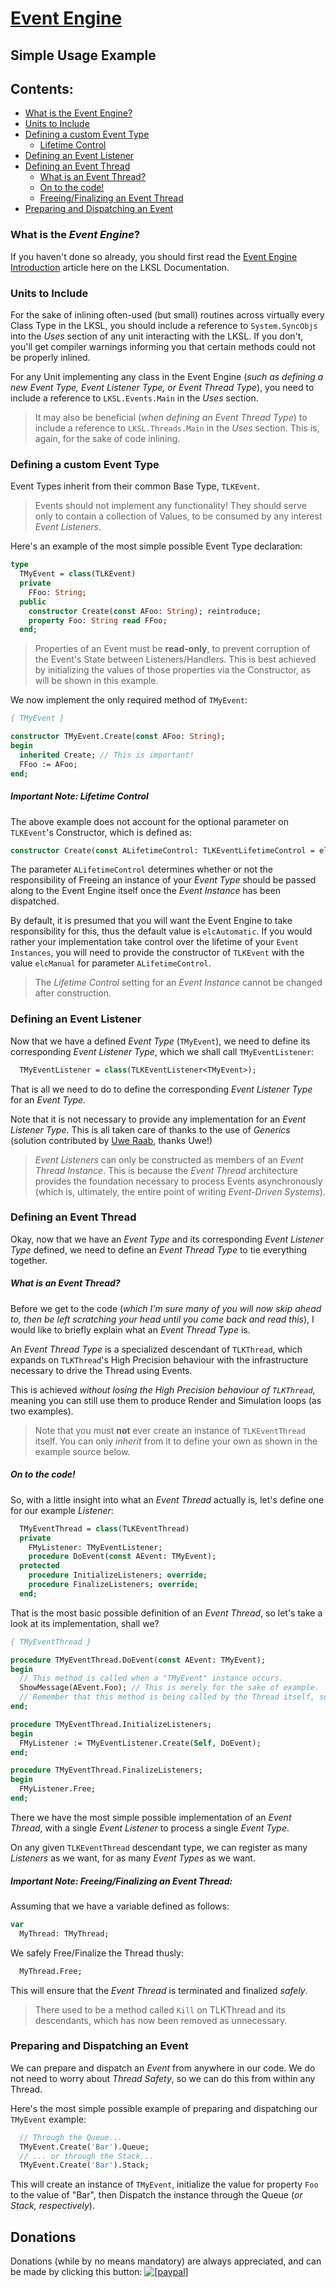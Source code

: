 <!--- This document is written in a "Markdown" language, and is best viewed on https://github.com/LaKraven/LKSL. -->
# [Event Engine](./0_Contents.md)
## Simple Usage Example

## Contents:
* [What is the Event Engine?](#what-is-the-event-engine)
* [Units to Include](#units-to-include)
* [Defining a custom Event Type](#defining-a-custom-event-type)
    * [Lifetime Control](#important-note-lifetime-control)
* [Defining an Event Listener](#defining-an-event-listener)
* [Defining an Event Thread](#defining-an-event-thread)
    * [What is an Event Thread?](#what-is-an-event-thread)
    * [On to the code!](#on-to-the-code)
    * [Freeing/Finalizing an Event Thread](#important-note-freeingfinalizing-an-event-thread)
* [Preparing and Dispatching an Event](#preparing-and-dispatching-an-event)

### What is the _Event Engine_?
If you haven't done so already, you should first read the [Event Engine Introduction](./1_Introduction.md) article here on the LKSL Documentation.

### Units to Include
For the sake of inlining often-used (but small) routines across virtually every Class Type in the LKSL, you should include a reference to `System.SyncObjs` into the _Uses_ section of any unit interacting with the LKSL. If you don't, you'll get compiler warnings informing you that certain methods could not be properly inlined.

For any Unit implementing any class in the Event Engine (_such as defining a new Event Type, Event Listener Type, or Event Thread Type_), you need to include a reference to `LKSL.Events.Main` in the _Uses_ section.

> It may also be beneficial (_when defining an Event Thread Type_) to include a reference to `LKSL.Threads.Main` in the _Uses_ section. This is, again, for the sake of code inlining.

### Defining a custom Event Type
Event Types inherit from their common Base Type, `TLKEvent`.

> Events should not implement any functionality! They should serve only to contain a collection of Values, to be consumed by any interest _Event Listeners_.

Here's an example of the most simple possible Event Type declaration:

```pascal
type
  TMyEvent = class(TLKEvent)
  private
    FFoo: String;
  public
    constructor Create(const AFoo: String); reintroduce;
    property Foo: String read FFoo;
  end;
```

> Properties of an Event must be **read-only**, to prevent corruption of the Event's State between Listeners/Handlers. This is best achieved by initializing the values of those properties via the Constructor, as will be shown in this example.

We now implement the only required method of `TMyEvent`:

```pascal
{ TMyEvent }

constructor TMyEvent.Create(const AFoo: String);
begin
  inherited Create; // This is important!
  FFoo := AFoo;
end;
```

##### Important Note: Lifetime Control
The above example does not account for the optional parameter on `TLKEvent`'s Constructor, which is defined as:
```pascal
constructor Create(const ALifetimeControl: TLKEventLifetimeControl = elcAutomatic);
```

The parameter `ALifetimeControl` determines whether or not the responsibility of Freeing an instance of your _Event Type_ should be passed along to the Event Engine itself once the _Event Instance_ has been dispatched.

By default, it is presumed that you will want the Event Engine to take responsibility for this, thus the default value is `elcAutomatic`. If you would rather your implementation take control over the lifetime of your `Event Instances`, you will need to provide the constructor of `TLKEvent` with the value `elcManual` for parameter `ALifetimeControl`.

> The _Lifetime Control_ setting for an _Event Instance_ cannot be changed after construction.

### Defining an Event Listener
Now that we have a defined _Event Type_ (`TMyEvent`), we need to define its corresponding _Event Listener Type_, which we shall call `TMyEventListener`:
```pascal
  TMyEventListener = class(TLKEventListener<TMyEvent>);
```
That is all we need to do to define the corresponding _Event Listener Type_ for an _Event Type_.

Note that it is not necessary to provide any implementation for an _Event Listener Type_. This is all taken care of thanks to the use of _Generics_ (solution contributed by [Uwe Raab](http://www.uweraabe.de/Blog/), thanks Uwe!)

> _Event Listeners_ can only be constructed as members of an _Event Thread Instance_. This is because the _Event Thread_ architecture provides the foundation necessary to process Events asynchronously (which is, ultimately, the entire point of writing _Event-Driven Systems_).

### Defining an Event Thread
Okay, now that we have an _Event Type_ and its corresponding _Event Listener Type_ defined, we need to define an _Event Thread Type_ to tie everything together.

##### What is an _Event Thread?_
Before we get to the code (_which I'm sure many of you will now skip ahead to, then be left scratching your head until you come back and read this_), I would like to briefly explain what an _Event Thread Type_ is.

An _Event Thread Type_ is a specialized descendant of `TLKThread`, which expands on `TLKThread`'s High Precision behaviour with the infrastructure necessary to drive the Thread using Events.

This is achieved _without losing the High Precision behaviour of `TLKThread`_, meaning you can still use them to produce Render and Simulation loops (as two examples).

> Note that you must **not** ever create an instance of `TLKEventThread` itself. You can only *inherit* from it to define your own as shown in the example source below.

##### On to the code!
So, with a little insight into what an _Event Thread_ actually is, let's define one for our example _Listener_:
```pascal
  TMyEventThread = class(TLKEventThread)
  private
    FMyListener: TMyEventListener;
    procedure DoEvent(const AEvent: TMyEvent);
  protected
    procedure InitializeListeners; override;
    procedure FinalizeListeners; override;
  end;
```

That is the most basic possible definition of an _Event Thread_, so let's take a look at its implementation, shall we?
```pascal
{ TMyEventThread }

procedure TMyEventThread.DoEvent(const AEvent: TMyEvent);
begin
  // This method is called when a "TMyEvent" instance occurs.
  ShowMessage(AEvent.Foo); // This is merely for the sake of example.
  // Remember that this method is being called by the Thread itself, so Synchronize/Message as necessary for the GUI Thread.
end;

procedure TMyEventThread.InitializeListeners;
begin
  FMyListener := TMyEventListener.Create(Self, DoEvent);
end;

procedure TMyEventThread.FinalizeListeners;
begin
  FMyListener.Free;
end;
```
There we have the most simple possible implementation of an _Event Thread_, with a single _Event Listener_ to process a single _Event Type_.

On any given `TLKEventThread` descendant type, we can register as many _Listeners_ as we want, for as many _Event Types_ as we want.

##### Important Note: Freeing/Finalizing an Event Thread:
Assuming that we have a variable defined as follows:
```pascal
var
  MyThread: TMyThread;
```
We safely Free/Finalize the Thread thusly:
```pascal
  MyThread.Free;
```
This will ensure that the _Event Thread_ is terminated and finalized _safely_.

> There used to be a method called `Kill` on TLKThread and its descendants, which has now been removed as unnecessary.

### Preparing and Dispatching an Event
We can prepare and dispatch an _Event_ from anywhere in our code. We do not need to worry about _Thread Safety_, so we can do this from within any Thread.

Here's the most simple possible example of preparing and dispatching our `TMyEvent` example:
```pascal
  // Through the Queue...
  TMyEvent.Create('Bar').Queue;
  // ... or through the Stack...
  TMyEvent.Create('Bar').Stack;
```
This will create an instance of `TMyEvent`, initialize the value for property `Foo` to the value of "Bar", then Dispatch the instance through the Queue (_or Stack, respectively_).

## Donations
Donations (while by no means mandatory) are always appreciated, and can be made by clicking this button: <a href="https://www.paypal.com/cgi-bin/webscr?cmd=_s-xclick&hosted_button_id=84FXYZX27EUJL"><img src="https://www.paypalobjects.com/en_US/GB/i/btn/btn_donateCC_LG.gif" alt="[paypal]" /></a>
<!--- If you're reading in a plain-text editor, please copy and paste the Hyperlink into your Browser -->
